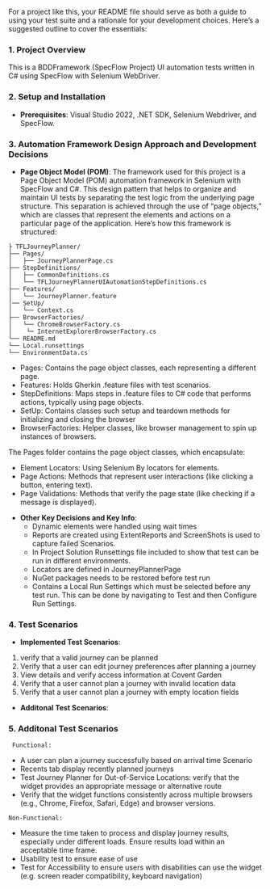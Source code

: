 ﻿For a project like this, your README file should serve as both a guide to using your test suite and a rationale for your development choices. Here’s a suggested outline to cover the essentials:

### 1. **Project Overview**
   This is a BDDFramework (SpecFlow Project) UI automation tests written in C# using SpecFlow with Selenium WebDriver.

### 2. **Setup and Installation**
   - **Prerequisites**: Visual Studio 2022, .NET SDK, Selenium Webdriver, and SpecFlow.

### 3. **Automation Framework Design Approach and Development Decisions**
   - **Page Object Model (POM)**: The framework used for this project is a Page Object Model (POM) automation framework in Selenium with SpecFlow and C#. This design pattern that helps to organize and maintain UI tests by separating the test logic from the underlying page structure. This separation is achieved through the use of “page objects,” which are classes that represent the elements and actions on a particular page of the application. Here’s how this framework is structured:
```
├ TFLJourneyPlanner/
├── Pages/
│   ├── JourneyPlannerPage.cs
├── StepDefinitions/
│   ├── CommonDefinitions.cs
│   └── TFLJourneyPlannerUIAutomationStepDefinitions.cs
├── Features/
│   └── JourneyPlanner.feature
│── SetUp/
│   └── Context.cs
├── BrowserFactories/
│   └── ChromeBrowserFactory.cs
│    └─ InternetExplorerBrowserFactory.cs
└── README.md
└── Local.runsettings
└── EnvironmentData.cs
```

* Pages: Contains the page object classes, each representing a different page.
* Features: Holds Gherkin .feature files with test scenarios.
* StepDefinitions: Maps steps in .feature files to C# code that performs actions, typically using page objects.
* SetUp: Contains classes such setup and teardown methods for initializing and closing the browser
* BrowserFactories: Helper classes, like browser management to spin up instances of browsers.

The Pages folder contains the page object classes, which encapsulate:

* Element Locators: Using Selenium By locators for elements.
* Page Actions: Methods that represent user interactions (like clicking a button, entering text).
* Page Validations: Methods that verify the page state (like checking if a message is displayed).

- **Other Key Decisions and Key Info**:
     - Dynamic elements were handled using wait times
     - Reports are created using ExtentReports and ScreenShots is used to capture failed Scenarios. 
     - In Project Solution Runsettings file included to show that test can be run in different environments. 
     - Locators are defined in JourneyPlannerPage 
     - NuGet packages needs to be restored before test run 
     - Contains a Local Run Settings which must be selected before any test run. This can be done by navigating to Test and then Configure Run Settings.
   

### 4. **Test Scenarios**
   - **Implemented Test Scenarios**: 
   1. verify that a valid journey can be planned 
   2. Verify that a user can edit journey preferences after planning a journey
   3. View details and verify access information at Covent Garden 
   4. Verify that a user cannot plan a journey with invalid location data
   5. Verify that a user cannot plan a journey with empty location fields

   - **Additonal Test Scenarios**: 

   
### 5. **Additonal Test Scenarios**
     Functional: 
   - A user can plan a journey successfully based on arrival time Scenario
   - Recents tab display recently planned journeys
   - Test Journey Planner for Out-of-Service Locations: verify that the widget provides an appropriate message or alternative route
   - Verify that the widget functions consistently across multiple browsers (e.g., Chrome, Firefox, Safari, Edge) and browser versions.
   
    Non-Functional:
   
   - Measure the time taken to process and display journey results, especially under different loads. Ensure results load within an acceptable time frame.
   - Usability test to ensure ease of use
   - Test for Accessibility to ensure users with disabilities can use the widget (e.g. screen reader compatibility, keyboard navigation)

